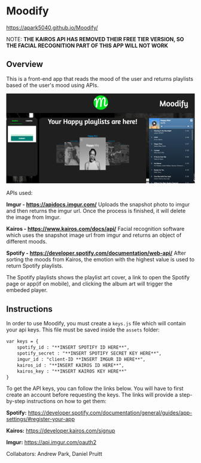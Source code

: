 # Moodify

https://apark5040.github.io/Moodify/

NOTE: **THE KAIROS API HAS REMOVED THEIR FREE TIER VERSION, SO THE FACIAL RECOGNITION PART OF THIS APP WILL NOT WORK**

## Overview
This is a front-end app that reads the mood of the user and returns playlists based of the user's mood using APIs. 


![Moodify_01](assets/images/moodify_01.png)



APIs used:

**Imgur - https://apidocs.imgur.com/**
Uploads the snapshot photo to imgur and then returns the imgur url. Once the process is finished, it will delete the image from Imgur.

**Kairos - https://www.kairos.com/docs/api/**
Facial recognition software which uses the snapshot image url from imgur and returns an object of different moods.

**Spotify - https://developer.spotify.com/documentation/web-api/**
After sorting the moods from Kairos, the emotion with the highest value is used to return Spotify playlists.  

The Spotify playlists shows the playlist art cover, a link to open the Spotify page or app(if on mobile), and clicking the album art will trigger the embeded player.


## Instructions

In order to use Moodify, you must create a `keys.js` file which will contain your api keys. This file must be saved inside the `assets` folder:

```
var keys = {
    spotify_id : "**INSERT SPOTIFY ID HERE**",
    spotify_secret : "**INSERT SPOTIFY SECRET KEY HERE**",
    imgur_id : "client-ID **INSERT IMGUR ID HERE**",
    kairos_id : "**INSERT KAIROS ID HERE**",
    kairos_key : "**INSERT KAIROS KEY HERE**"
}
```


 To get the API keys, you can follow the links below. You will have to first create an account before requesting the keys. The links will provide a step-by-step instructions on how to get them:

 **Spotify:** https://developer.spotify.com/documentation/general/guides/app-settings/#register-your-app


 **Kairos:**
 https://developer.kairos.com/signup


 **Imgur:**
 https://api.imgur.com/oauth2




Collabators: Andrew Park, Daniel Pruitt 







